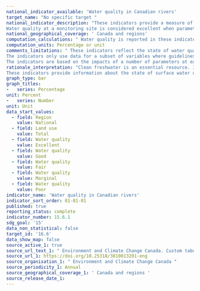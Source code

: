 ```yaml
---
national_indicator_available: 'Water quality in Canadian rivers'
target_name: "No specific target "
national_indicator_description: "These indicators provide a measure of the ability of river water across Canada to support plants and animals. At each monitoring site, specific water quality data are compared to water quality guidelines to create a rating for the site. If measured water quality remains within the guidelines, it can maintain a healthy ecosystem.
Water quality at a monitoring site is considered excellent when parameters in a river almost always meet their guidelines. Conversely, water quality is rated poor when parameters usually do not meet their guidelines, sometimes by a wide margin. (ECCC)"
national_geographical_coverage: ' Canada and regions'
computation_calculations: " Water quality is reported in these indicators by measuring a number of chemical and physical properties (parameters) in water. The results for each parameter are compared to its water quality guideline. (ECCC)"
computation_units: Percentage or unit
comments_limitations: " These indicators reflect the state of water quality in rivers in southern Canada. Northern Canada is under-represented.
The indicators only use data for a subset of variables where guidelines exist. They do not cover all potential water quality issues in Canada.
The indicators are based on the impacts of a number of parameters at each site. These concentrations do not show the effect of spills or other transient events unless samples were collected right after the spill happened or their effect on water quality is long-lasting. (ECCC)"
rationale_interpretation: "Clean freshwater is an essential resource. It protects aquatic plant and animal biodiversity. We use it for manufacturing, energy production, irrigation, swimming, boating, fishing and for domestic use (for example, drinking, washing). Degraded water quality damages the health of all freshwater ecosystems, such as rivers, lakes, reservoirs and wetlands. It can also disrupt fisheries, tourism and agriculture, and make it more expensive to treat to drinking water standards.
These indicators provide information about the state of surface water quality and its change through time, to support water resource management. (ECCC)"
graph_type: bar
graph_titles:
-	series: Percentage
unit: Percent
-	series: Number
unit: Unit
data_start_values:
  - field: Region
    value: National
  - field: Land use
    value: Total
  - field: Water quality
    value: Excellent
  - field: Water quality
    value: Good
  - field: Water quality
    value: Fair
  - field: Water quality
    value: Marginal
  - field: Water quality
    value: Poor
indicator_name: 'Water quality in Canadian rivers'
indicator_sort_order: 01-01-01
published: true
reporting_status: complete
indicator_number: 15.6.1
sdg_goal: '15'
data_non_statistical: false
target_id: '16.6'
data_show_map: false
source_active_1: true
source_url_text_1: " Environment and Climate Change Canada. Custom tabulation"
source_url_1: https://doi.org/10.25318/3810013201-eng
source_organisation_1: " Environment and Climate Change Canada "
source_periodicity_1: Annual
source_geographical_coverage_1: ' Canada and regions '
source_release_date_1: 
---
```

